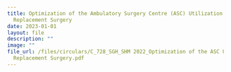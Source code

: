 ```yaml
---
title: Optimization of the Ambulatory Surgery Centre (ASC) Utilization for Knee
  Replacement Surgery
date: 2023-01-01
layout: file
description: ""
image: ""
file_url: /files/circulars/C_728_SGH_SHM 2022_Optimization of the ASC Utilization For Knee
  Replacement Surgery.pdf
---
```

